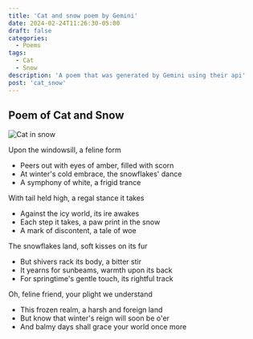 ```yaml
---
title: 'Cat and snow poem by Gemini'
date: 2024-02-24T11:26:30-05:00
draft: false
categories:
  - Poems
tags:
  - Cat
  - Snow
description: 'A poem that was generated by Gemini using their api'
post: 'cat_snow'
---
```


## Poem of Cat and Snow

![Cat in snow](/image/cat.png)

Upon the windowsill, a feline form

- Peers out with eyes of amber, filled with scorn
- At winter's cold embrace, the snowflakes' dance
- A symphony of white, a frigid trance

With tail held high, a regal stance it takes

- Against the icy world, its ire awakes
- Each step it takes, a paw print in the snow
- A mark of discontent, a tale of woe

The snowflakes land, soft kisses on its fur

- But shivers rack its body, a bitter stir
- It yearns for sunbeams, warmth upon its back
- For springtime's gentle touch, its rightful track

Oh, feline friend, your plight we understand

- This frozen realm, a harsh and foreign land
- But know that winter's reign will soon be o'er
- And balmy days shall grace your world once more
